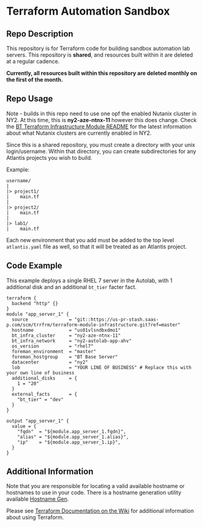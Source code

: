# Terraform Automation Sandbox

## Repo Description
This repository is for Terraform code for building sandbox automation lab servers.
This repository is **shared**, and resources built within it are deleted at a regular
cadence.

**Currently, all resources built within this repository are deleted monthly on the
first of the month.**

## Repo Usage
Note - builds in this repo need to use one opf the enabled Nutanix cluster in NY2.  At this time, this
is **ny2-aze-ntnx-11** however this does change.  Check the 
[BT Terraform Infrastructure Module README](https://us-pr-stash.saas-p.com/projects/TRRFRM/repos/terraform-module-infrastructure/browse)
for the latest information about what Nutanix clusters are currently enabled in NY2.

Since this is a shared repository, you must create a directory with your unix login/username.
Within that directory, you can create subdirectories for any Atlantis projects you wish
to build.

Example:
```
username/
|
|> project1/
|    main.tf
|
|> project2/
|    main.tf
|
|> lab1/
|    main.tf
```

Each new environment that you add must be added to the top level `atlantis.yaml` file as well,
so that it will be treated as an Atlantis project.

## Code Example
This example deploys a single RHEL 7 server in the Autolab, with 1 additional disk and an
additional `bt_tier` facter fact.

```hcl
terraform {
  backend "http" {}
}
module "app_server_1" {
  source               = "git::https://us-pr-stash.saas-p.com/scm/trrfrm/terraform-module-infrastructure.git?ref=master"
  hostname             = "us01vlsndbxdmo1"
  bt_infra_cluster     = "ny2-aze-ntnx-11"
  bt_infra_network     = "ny2-autolab-app-ahv"
  os_version           = "rhel7"
  foreman_environment  = "master"
  foreman_hostgroup    = "BT Base Server"
  datacenter           = "ny2"
  lob                  = "YOUR LINE OF BUSINESS" # Replace this with your own line of business
  additional_disks     = {
    1 = "20"
  }
  external_facts       = {
    "bt_tier" = "dev"
  }
}

output "app_server_1" {
  value = {
    "fqdn"  = "${module.app_server_1.fqdn}",
    "alias" = "${module.app_server_1.alias}",
    "ip"    = "${module.app_server_1.ip}",
  }
}
```

## Additional Information

Note that you are responsible for locating a valid available hostname or hostnames to use in your code.  There is a hostname generation utility available [Hostname Gen](https://us-pr-stash.saas-p.com/projects/INFAPP/repos/hostgen/browse).

Please see [Terraform Documentation on the Wiki](https://confluence.bottomline.tech/display/CEA/Terraform) for additional information about using Terraform.

